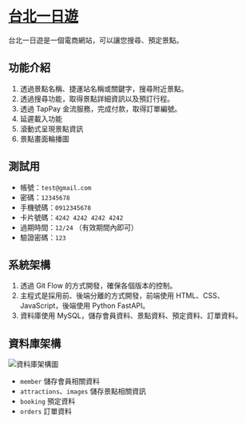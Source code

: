 # <a href="http://34.223.129.79:8000/" target="_blank">台北一日遊</a>
台北一日遊是一個電商網站，可以讓您搜尋、預定景點。

## 功能介紹

1. 透過景點名稱、捷運站名稱或關鍵字，搜尋附近景點。
2. 透過搜尋功能，取得景點詳細資訊以及預訂行程。
3. 透過 TapPay 金流服務，完成付款，取得訂單編號。
4. 延遲載入功能
5. 滾動式呈現景點資訊
6. 景點畫面輪播圖

## 測試用

- 帳號：`test@gmail.com`
- 密碼：`12345678`
- 手機號碼：`0912345678`
- 卡片號碼：`4242 4242 4242 4242`
- 過期時間：`12/24` （有效期間內即可）
- 驗證密碼：`123`

## 系統架構
1. 透過 Git Flow 的方式開發，確保各個版本的控制。
2. 主程式是採用前、後端分離的方式開發，前端使用 HTML、CSS、JavaScript，後端使用 Python FastAPI。
3. 資料庫使用 MySQL，儲存會員資料、景點資料、預定資料、訂單資料。


## 資料庫架構
![資料庫架構圖](https://github.com/user-attachments/assets/027ffdb9-fddd-46b7-afd4-db97b461b06d)


- `member` 儲存會員相關資料
- `attractions`、`images` 儲存景點相關資訊
- `booking` 預定資料
- `orders` 訂單資料
